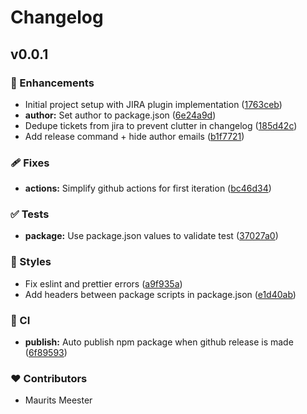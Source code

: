 # Changelog


## v0.0.1


### 🚀 Enhancements

- Initial project setup with JIRA plugin implementation ([1763ceb](https://github.com/mmeester/changelogen-jira-plugin/commit/1763ceb))
- **author:** Set author to package.json ([6e24a9d](https://github.com/mmeester/changelogen-jira-plugin/commit/6e24a9d))
- Dedupe tickets from jira to prevent clutter in changelog ([185d42c](https://github.com/mmeester/changelogen-jira-plugin/commit/185d42c))
- Add release command + hide author emails ([b1f7721](https://github.com/mmeester/changelogen-jira-plugin/commit/b1f7721))

### 🩹 Fixes

- **actions:** Simplify github actions for first iteration ([bc46d34](https://github.com/mmeester/changelogen-jira-plugin/commit/bc46d34))

### ✅ Tests

- **package:** Use package.json values to validate test ([37027a0](https://github.com/mmeester/changelogen-jira-plugin/commit/37027a0))

### 🎨 Styles

- Fix eslint and prettier errors ([a9f935a](https://github.com/mmeester/changelogen-jira-plugin/commit/a9f935a))
- Add headers between package scripts in package.json ([e1d40ab](https://github.com/mmeester/changelogen-jira-plugin/commit/e1d40ab))

### 🤖 CI

- **publish:** Auto publish npm package when github release is made ([6f89593](https://github.com/mmeester/changelogen-jira-plugin/commit/6f89593))

### ❤️ Contributors

- Maurits Meester

